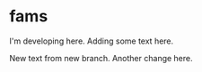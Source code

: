 # fams

I'm developing here.
Adding some text here.


New text from new branch.
Another change here.

